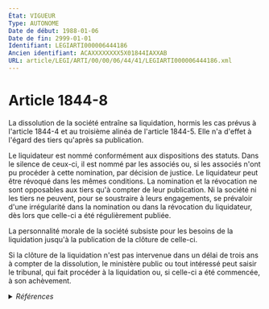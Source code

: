 ```yaml
---
État: VIGUEUR
Type: AUTONOME
Date de début: 1988-01-06
Date de fin: 2999-01-01
Identifiant: LEGIARTI000006444186
Ancien identifiant: ACAXXXXXXXX5X01844IAXXAB
URL: article/LEGI/ARTI/00/00/06/44/41/LEGIARTI000006444186.xml
---
```


<h1>Article 1844-8</h1>

La dissolution de la société entraîne sa liquidation, hormis les cas prévus à
l'article 1844-4 et au troisième alinéa de l'article 1844-5. Elle n'a d'effet à
l'égard des tiers qu'après sa publication.<br />

Le liquidateur est nommé conformément aux dispositions des statuts. Dans le
silence de ceux-ci, il est nommé par les associés ou, si les associés n'ont pu
procéder à cette nomination, par décision de justice. Le liquidateur peut être
révoqué dans les mêmes conditions. La nomination et la révocation ne sont
opposables aux tiers qu'à compter de leur publication. Ni la société ni les
tiers ne peuvent, pour se soustraire à leurs engagements, se prévaloir d'une
irrégularité dans la nomination ou dans la révocation du liquidateur, dès lors
que celle-ci a été régulièrement publiée.<br />

La personnalité morale de la société subsiste pour les besoins de la liquidation
jusqu'à la publication de la clôture de celle-ci.<br />

Si la clôture de la liquidation n'est pas intervenue dans un délai de trois ans
à compter de la dissolution, le ministère public ou tout intéressé peut saisir
le tribunal, qui fait procéder à la liquidation ou, si celle-ci a été commencée,
à son achèvement.


<details>
  <summary><em>Références</em></summary>

  <h2>Articles faisant référence à l'article</h2>
  
  <ul>
    <li>
      <a href="https://legal.tricoteuses.fr//redirection/LEGIARTI000006444163?vers=git&vers=legifrance">Code civil - article 1844-5 AUTONOME MODIFIE, en vigueur du 1981-12-31 au 1988-01-06</a> CITATION cible
    </li>
    <li>
      <a href="https://legal.tricoteuses.fr//redirection/LEGIARTI000006444164?vers=git&vers=legifrance">Code civil - article 1844-5 AUTONOME MODIFIE, en vigueur du 1988-01-06 au 2001-05-16</a> CITATION cible
    </li>
    <li>
      <a href="https://legal.tricoteuses.fr//redirection/LEGIARTI000006444165?vers=git&vers=legifrance">Code civil - article 1844-5 AUTONOME VIGUEUR, en vigueur depuis le 2001-05-16</a> CITATION cible
    </li>
    <li>
      <a href="https://legal.tricoteuses.fr//redirection/LEGIARTI000006444161?vers=git&vers=legifrance">Code civil - article 1844-4 AUTONOME VIGUEUR, en vigueur depuis le 1978-07-01</a> CITATION cible
    </li>
    <li>
      <a href="https://legal.tricoteuses.fr//redirection/LEGIARTI000006313856?vers=git&vers=legifrance">Loi n°88-15 du 5 janvier 1988 RELATIVE AU DEVELOPPEMENT ET A LA TRANSMISSION DES ENTREPRISES - article 2 ENTIEREMENT_MODIF</a> MODIFICATION cible
    </li>
    <li>
      <a href="https://legal.tricoteuses.fr//redirection/LEGIARTI000006444162?vers=git&vers=legifrance">Code civil - article 1844-5 AUTONOME MODIFIE, en vigueur du 1978-07-01 au 1981-12-31</a> CITATION cible
    </li>
  </ul>
  
  <h2>Textes faisant référence à l'article</h2>
  
  <ul>
    <li>
      <a href="https://legal.tricoteuses.fr//redirection/JORFTEXT000000684065?vers=git&vers=legifrance">Loi n°88-15 du 5 janvier 1988 RELATIVE AU DEVELOPPEMENT ET A LA TRANSMISSION DES ENTREPRISES</a> SPEC_APPLI cible
    </li>
  </ul>
  
  <h2>Références faites par l'article</h2>
  
  <ul>
    <li>
      1947-09-10 CITATION cible <a href="https://legal.tricoteuses.fr//redirection/LEGIARTI000019121798?vers=git&vers=legifrance">Loi n° 47-1775 du 10 septembre 1947 portant statut de la coopération - article 26-37 AUTONOME VIGUEUR, en vigueur depuis le 2008-07-05</a>
    </li>
    <li>
      1988-01-05 SPEC_APPLI source <a href="https://legal.tricoteuses.fr//redirection/JORFTEXT000000684065?vers=git&vers=legifrance">Loi n°88-15 du 5 janvier 1988 RELATIVE AU DEVELOPPEMENT ET A LA TRANSMISSION DES ENTREPRISES</a>
    </li>
    <li>
      1988-01-05 MODIFICATION source <a href="https://legal.tricoteuses.fr//redirection/LEGIARTI000006313856?vers=git&vers=legifrance">Loi n°88-15 du 5 janvier 1988 RELATIVE AU DEVELOPPEMENT ET A LA TRANSMISSION DES ENTREPRISES - article 2 ENTIEREMENT_MODIF</a>
    </li>
    <li>
      2999-01-01 CITATION source <a href="https://legal.tricoteuses.fr//redirection/LEGIARTI000006444161?vers=git&vers=legifrance">Code civil - article 1844-4 AUTONOME VIGUEUR, en vigueur depuis le 1978-07-01</a>
    </li>
    <li>
      2999-01-01 CITATION source <a href="https://legal.tricoteuses.fr//redirection/LEGIARTI000006444162?vers=git&vers=legifrance">Code civil - article 1844-5 AUTONOME MODIFIE, en vigueur du 1978-07-01 au 1981-12-31</a>
    </li>
  </ul>
</details>

